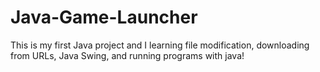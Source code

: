 # Java-Game-Launcher

This is my first Java project and I learning file modification, downloading from URLs, Java Swing, and running programs with java!
